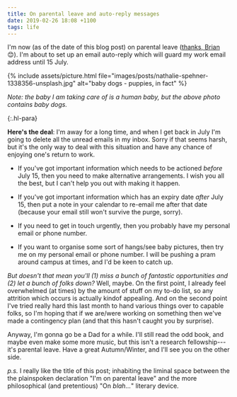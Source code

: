 ```yaml
---
title: On parental leave and auto-reply messages
date: 2019-02-26 18:08 +1100
tags: life
---
```


I'm now (as of the date of this blog post) on parental leave
([thanks, Brian](http://www.anu.edu.au/news/all-news/anu-announces-major-expansion-of-parental-leave)
😊). I'm about to set up an email auto-reply which will guard my work email
address until 15 July.

{% include assets/picture.html file="images/posts/nathalie-spehner-1338356-unsplash.jpg" alt="baby dogs - puppies, in fact" %}

_Note: the baby I am taking care of is a human baby, but the above photo
contains baby dogs._

{:.hl-para}

**Here's the deal**: I'm away for a long time, and when I get back in July I'm
going to delete all the unread emails in my inbox. Sorry if that seems harsh,
but it's the only way to deal with this situation and have any chance of
enjoying one's return to work.

- If you've got important information which needs to be actioned _before_ July
  15, then you need to make alternative arrangements. I wish you all the best,
  but I can't help you out with making it happen.

- If you've got important information which has an expiry date _after_ July 15,
  then put a note in your calendar to re-email me after that date (because your
  email still won't survive the purge, sorry).

- If you need to get in touch urgently, then you probably have my personal email
  or phone number.

- If you want to organise some sort of hangs/see baby pictures, then try me on
  my personal email or phone number. I will be pushing a pram around campus at
  times, and I'd be keen to catch up.

_But doesn't that mean you'll (1) miss a bunch of fantastic opportunities and
(2) let a bunch of folks down?_ Well, maybe. On the first point, I already feel
overwhelmed (at times) by the amount of stuff on my to-do list, so any attrition
which occurs is actually kindof appealing. And on the second point I've tried
really hard this last month to hand various things over to capable folks, so I'm
hoping that if we are/were working on something then we've made a contingency
plan (and that this hasn't caught you by surprise).

Anyway, I'm gonna go be a Dad for a while. I'll still read the odd book, and
maybe even make some more music, but this isn't a research fellowship---it's
parental leave. Have a great Autumn/Winter, and I'll see you on the other side.

_p.s._ I really like the title of this post; inhabiting the liminal space
between the the plainspoken declaration "I'm on parental leave" and the more
philosophical (and pretentious) "On _blah..._" literary device.
